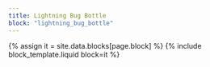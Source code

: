 ```yaml
---
title: Lightning Bug Bottle
block: "lightning_bug_bottle"
---
```


{% assign it = site.data.blocks[page.block] %}
{% include block_template.liquid block=it %}

